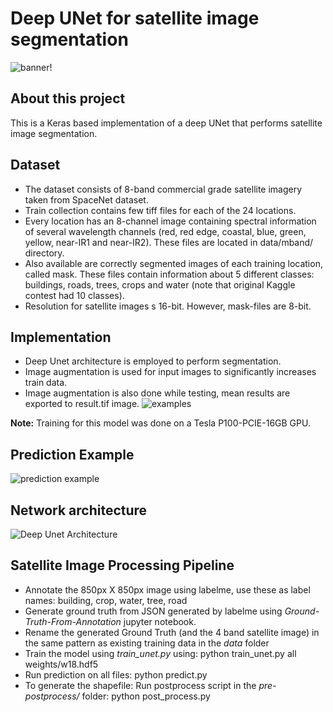 # Deep UNet for satellite image segmentation

![banner](https://i.imgur.com/hjITfpc.png)!

## About this project
This is a Keras based implementation of a deep UNet that performs satellite image segmentation.

## Dataset
* The dataset consists of 8-band commercial grade satellite imagery taken from SpaceNet dataset.
* Train collection contains few tiff files for each of the 24 locations.
* Every location has an 8-channel image containing spectral information of several wavelength channels (red, red edge, coastal, blue, green, yellow, near-IR1 and near-IR2). These files are located in data/mband/ directory.
* Also available are correctly segmented images of each training location, called mask. These files contain information about 5 different classes: buildings, roads, trees, crops and water (note that original Kaggle contest had 10 classes).
* Resolution for satellite images s 16-bit. However, mask-files are 8-bit.

## Implementation
* Deep Unet architecture is employed to perform segmentation.
* Image augmentation is used for input images to significantly increases train data.
* Image augmentation is also done while testing, mean results are exported to result.tif image.
![examples](https://i.imgur.com/34lq5bD.jpg)

**Note:** Training for this model was done on a Tesla P100-PCIE-16GB GPU.

## Prediction Example
![prediction example](https://i.imgur.com/CalIxTU.png)

## Network architecture
![Deep Unet Architecture](https://i.imgur.com/zX1r5Rx.png)


## Satellite Image Processing Pipeline
* Annotate the 850px X 850px image using labelme, use these as label names: building, crop, water, tree, road
* Generate ground truth from JSON generated by labelme using *Ground-Truth-From-Annotation* jupyter notebook.
* Rename the generated Ground Truth (and the 4 band satellite image) in the same pattern as existing training data in the *data* folder
* Train the model using *train_unet.py* using: python train_unet.py all weights/w18.hdf5
* Run prediction on all files: python predict.py
* To generate the shapefile: Run postprocess script in the *pre-postprocess/* folder: python post_process.py
